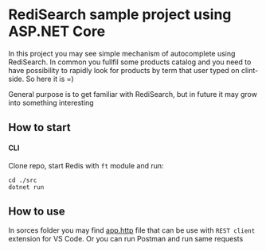 # RediSearch sample project using ASP.NET Core

In this project you may see simple mechanism of autocomplete using RediSearch. In common you fullfil some products catalog and you need to have possibility to rapidly look for products by term that user typed on clint-side. So here it is =)

General purpose is to get familiar with RediSearch, but in future it may grow into something interesting


## How to start

#### CLI
Clone repo, start Redis with `ft` module  and run:

```
cd ./src
dotnet run
```


## How to use
In sorces folder you may find [app.http](https://github.com/flour/redisearch_sample/blob/master/src/Autocomplete.Api/app.http) file that can be use with `REST client` extension for VS Code. Or you can run Postman and run same requests

